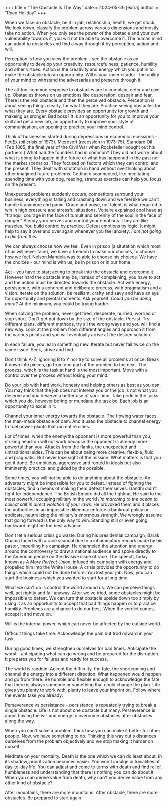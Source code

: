 +++
title = "The Obstacle Is The Way"
date = 2024-05-26
[extra]
author = "Ryan Holiday"
+++

When we face an obstacle, be it in job, relationship, health, we get stuck.
We look down, classify the problem across various dimensions and mostly take no action.
When you only see the power of the obstacle and your own vulnerability towards it, you will not be able to overcome it.
The human mind can adapt to obstacles and find a way through it by perception, action and will.

Perception is how you view the problem - see the obstacle as an opportunity to develop your creativity, resourcefulness, patience, humility and other virtues.
Action is the creativity and energy which you put in to make the obstacle into an opportunity.
Will is your inner citadel - the ability of your mind to withstand the adversaries and preserve through it.

The all-too-common response to obstacles are to complain, defer and give up.
Obstacles throws on us emotions like desperation, despair and fear.
There is the real obstacle and then the perceived obstacle.
Perception is about seeing things clearly, for what they are.
Practice seeing obstacles for what they are.
Every obstacle provides an opportunity for growth and makeing us sronger.
Bad boss? It is an opportunity for you to improve your skill and get a new job, an opportunity to improve your style of communication, an opening to practice your mind control.

Think of businesses started during depressions or economic recessions - FedEx (oil crisis of 1973), Microsoft (recession in 1973-75), Standard Oil (Feb 1865, the final year of the Civil War when Rockefeller bought out his partners.)
What had the founders had in common?
They did not worry about what is going to happen in the future or what has happened in the past nor the market scenarios.
They focused on factors which they can control and the present.
They dealt with situtation in hand without overthinking about other imagined future problems.
Getting disconnected, like meditating, spending time with your dog, reading, strenous exercise can help you focus on the present.

Unexpected problems suddenly occurs, competitors surround your business, everything is falling and crashing down and we feel like we can't handle it anymore and panic.
Grace and poise, not talent, is what required to win in high pressure and stressful situations.
Voltaire explained cool head as "tranquil courage in the face of tumult and serenity of the soul in the face of danger."
Steady your nerves and control your emotions.
They are like muscles.
You build control by practice.
Defeat emotions by logic.
It might help to say it over and over again whenever you feel anxiety: *I am not going to die from this.*

We can always choose how we feel.
Even in prison (a situtation which most of us will never face), we have a freedon to make our choices, to choose how we feel.
Nelson Mandela was to able to choose his choices. 
We have the choices - our mind is with us, be in prison or in our home.

Act - you have to start acting to break into the obstacle and overcome it.
However hard the obstacle may be, instead of complaining, you have to act and the action must be directed towards the obstacle.
Act with energy, persistence, with a coherent and deliberate process, with pragmatism and a vision.
Iterate on the solution, be resiliant, crafty and savy and have an eye for opportunity and pivotal moments.
Ask yourself: *Could you be doing more?* At the minimum, you could be trying harder.

When solving the problem, never get tired, desperate, hurried, worried or stop short.
Don't get put down by the size of the obstacle. Persist.
Try different plans, different methods, try all the wrong ways and you will find a new way.
Look at the problem from different angles and approach it from the various points and you will eventually arrive at the desired solution.

In each failure, you learn something new.
Iterate but never fail twice on the same issue.
Seek, strive and find.

Don't think A-Z, ignoring B to Y nor try to solve all problems at once.
Break it down into pieces, go from one part of the problem to the next.
The process, which is the task at hand is the most important.
Move with a control over the process without losing your mind.

Do your job with hard work, honesty and helping others as best as you can.
You may think that the job does not interest you or the job is not what you deserve and you deserve a better use of your time.
Take pride in the tasks which you do, however boring or mundane the task be.
Each job is an opportunity to excel in it.

Channel your inner energy towards the obstacle.
The flowing water faces the man-made obstacle of dam.
And it used the obstacle to channel energy to fuel power-plants that run entire cities.

Lot of times, when the enemy/the opponent is more powerful than you, striking head-on will not work because the opponent is already more powerful than you.
Attacks from the flanks, the unexpected and untraditional sides.
This can be about being more creative, flexible, fluid and pragmatic.
But never lose sight of the mission.
What matters is that you get it done.
Be ambitious, aggressive and rooted in ideals but also imminently practical and guided by the possible.

Some times, you will not be able to do anything about the obstacle.
An adversary might be impossible for you to defeat.
Instead of fighting the obstacles, find a means of making them defeat themselves.
Gandhi didn't fight for independence. The British Empire did all the fighting. He said to the most powerful occuping military in the world *I'm marching to the ocean to collect salt in direct violation of your laws*. He provoked them and it places the authorities in an impossible dilemma: enforce a bankrupt policy or abdicate, neutralizing the military's enormous strength.
We wrongly assume that going forward is the only way to win.
Standing still or even going backward might be the best advance.

Don't let a serious crisis go waste.
During his presidential campaign, Barak Obama faced with a race scandal due to a inflammatory remark made by his pastor, imperiling his campaign.
He channeled the attention and energy around the controversy to draw a national audience and spoke directly to the American people on the divisive issue of race.
The speech, today known as  *A More Perfect Union*, infused his campaign with energy and propelled him into the White House.
A crisis provides the opportunity to do things which could not be done before.
You lost your job. Now, you can start the business which you wanted to start for a long time.

What we can't do is control the world around us. We can perceive things well, act rightly and fail anyway.
After we've tried, some obstacles might be impossible to defeat.
We can turn that obstacle upside down too simply by using it as an opportunity to accept that bad things happen or to practice humility.
Problems are a chance to do our best.
When the verdict comes, accept it and move on.

Will is the internal power, which can never be affected by the outside world.

Difficult things take time.
Acknowledge the pain but trod onward in your task.

During good times, we strengthen ourselves for bad times.
Anticipate the worst - anticipating what can go wrong and be prepared for the disruption.
It prepares you for failures and ready for success.

The world is random.
Accept the difficulty, the fate, the shortcoming and channel the energy into a different direction.
What happened would happen and go from there.
Be humble and flexible enough to acknowledge the fate, that there is always someone or something that could change the plan.
Life gives you plenty to work with, plenty to leave your imprint on.
Follow where the events take you already.

Perseverance vs persistance - persistance is repeatedly trying to break a single obstacle.
Life is not about one obstacle but many.
Perseverance is about having the will and energy to overcome obstacles after obstacles along the way.

When you can't solve a problem, think how you can make it better for other people. Now, we have something to do.
Thinking this way cut's distances ourselves from the problem objectively and we stop making it harder on ourself.

Meditate on your mortality.
Death is the one which we can do least about.
In its shadow, prioritization becomes easier.
You won't indulge in trivialities of day-to-day life.
You can adjust and come to terms with death and find relief, humbleness and understanding that there is nothing you can do about it.
When you can derive value from death, why can't you derive value from any other kind of obstacle? 

After mountains, there are more mountains.
After obstacle, there are more obstacles.
Be prepared to start again.
